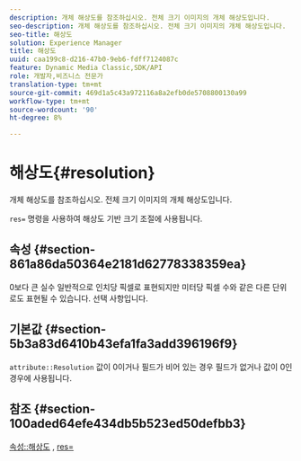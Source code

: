 ```yaml
---
description: 개체 해상도를 참조하십시오. 전체 크기 이미지의 개체 해상도입니다.
seo-description: 개체 해상도를 참조하십시오. 전체 크기 이미지의 개체 해상도입니다.
seo-title: 해상도
solution: Experience Manager
title: 해상도
uuid: caa199c8-d216-47b0-9eb6-fdff7124087c
feature: Dynamic Media Classic,SDK/API
role: 개발자,비즈니스 전문가
translation-type: tm+mt
source-git-commit: 469d1a5c43a972116a8a2efb0de5708800130a99
workflow-type: tm+mt
source-wordcount: '90'
ht-degree: 8%

---
```



# 해상도{#resolution}

개체 해상도를 참조하십시오. 전체 크기 이미지의 개체 해상도입니다.

`res=` 명령을 사용하여 해상도 기반 크기 조절에 사용됩니다.

## 속성 {#section-861a86da50364e2181d62778338359ea}

0보다 큰 실수 일반적으로 인치당 픽셀로 표현되지만 미터당 픽셀 수와 같은 다른 단위로도 표현될 수 있습니다. 선택 사항입니다.

## 기본값 {#section-5b3a83d6410b43efa1fa3add396196f9}

`attribute::Resolution` 값이 0이거나 필드가 비어 있는 경우 필드가 없거나 값이 0인 경우에 사용됩니다.

## 참조 {#section-100aded64efe434db5b523ed50defbb3}

[속성::해상도](../../../../../../is-api/image-catalog/image-serving-api-ref/c-image-catalog-reference/c-attributes-reference/r-resolution.md#reference-2c066a2cc9b04b4ea0c8ae9476e853b4) ,  [res=](../../../../../../is-api/http-ref/image-serving-api-ref/c-http-protocol-reference/c-command-reference/r-res.md#reference-3d6fe416801148dea0f786f2b5169e55)
